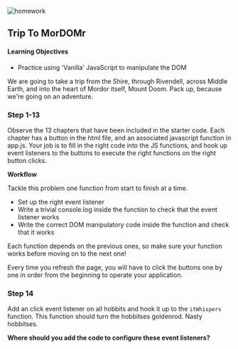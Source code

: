 ![homework](http://i.imgur.com/YNF0hCq.gif)

## Trip To MorDOMr

#### Learning Objectives

- Practice using 'Vanilla' JavaScript to manipulate the DOM

We are going to take a trip from the Shire, through Rivendell, across Middle
Earth, and into the heart of Mordor itself, Mount Doom. Pack up, because we're
going on an adventure.

### Step 1-13

Observe the 13 chapters that have been included in the starter code. Each
chapter has a button in the html file, and an associated javascript function in
app.js. Your job is to fill in the right code into the JS functions, and hook up
event listeners to the buttons to execute the right functions on the right
button clicks.

**Workflow**

Tackle this problem one function from start to finish at a time.

* Set up the right event listener
* Write a trivial console.log inside the function to check that the event
  listener works
* Write the correct DOM manipulatory code inside the function and check that it
  works

Each function depends on the previous ones, so make sure your function works
before moving on to the next one!

Every time you refresh the page, you will have to click the buttons one by one
in order from the beginning to operate your application.

### Step 14

Add an click event listener on all hobbits and hook it up to the `itWhispers`
function. This function should turn the hobbitses goldenrod. Nasty hobbitses.

**Where should you add the code to configure these event listeners?**
